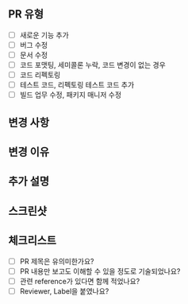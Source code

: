 ## PR 유형

- [ ] 새로운 기능 추가
- [ ] 버그 수정
- [ ] 문서 수정
- [ ] 코드 포맷팅, 세미콜론 누락, 코드 변경이 없는 경우
- [ ] 코드 리펙토링
- [ ] 테스트 코드, 리펙토링 테스트 코드 추가
- [ ] 빌드 업무 수정, 패키지 매니저 수정

## 변경 사항

## 변경 이유

## 추가 설명

## 스크린샷

## 체크리스트

- [ ] PR 제목은 유의미한가요?
- [ ] PR 내용만 보고도 이해할 수 있을 정도로 기술되었나요?
- [ ] 관련 reference가 있다면 함께 적었나요?
- [ ] Reviewer, Label을 붙였나요?